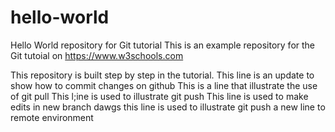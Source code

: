 # hello-world
Hello World repository for Git tutorial
This is an example repository for the Git tutoial on 
https://www.w3schools.com

This repository is built step by step in the tutorial.
This line is an update to show how to commit changes on github
This is a line that illustrate the use of git pull
This l;ine is used to illustrate git push
This line is used to make edits in new branch dawgs
this line is used to illustrate git push a new line to remote environment
